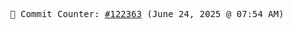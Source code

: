 <p align="center">
    <samp>
        📮 Commit Counter: <a href="https://github.com/Javascript-void0/Javascript-void0/commits/main">#122363</a> (June 24, 2025 @ 07:54 AM)
    </samp>
</p>